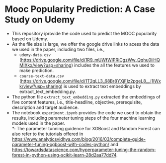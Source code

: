 # Mooc Popularity Prediction: A Case Study on Udemy
- This repository iprovide the code used to predict the MOOC popularity based on Udemy.
- As the file size is large, we offer the google drive links to acess the data we used in the paper, including two files, i.e.,
  - ``udemy-data.csv`` (https://drive.google.com/file/d/1R9_mUWfWlPRiCgzWw_Qqhu0iiHQMIXkx/view?usp=sharing) includes the all the features we used to make prediction. 
  - ``course-text-data.csv`` (https://drive.google.com/file/d/1T2qLL3_68Br8YXjFIz2pgeL8__j1lWxk/view?usp=sharing) is used to extract text embeddings by extract_text_embedding.py.
- The python file ``extract_text_embedding.py`` extracted the embeddings of five content features, i.e., title-headline, objective, prerequisite, description and target audience.
- The notebook ``experiment.ipynb`` provides the code we used to obtain the results, including parameter tuning steps of the four machine learning models used in the paper.   
\*: The parameter tunning guidence for XGBoost and Random Forest can also refer to the tutorials offered in <https://www.analyticsvidhya.com/blog/2016/03/complete-guide-parameter-tuning-xgboost-with-codes-python/> and <https://towardsdatascience.com/hyperparameter-tuning-the-random-forest-in-python-using-scikit-learn-28d2aa77dd74>.
